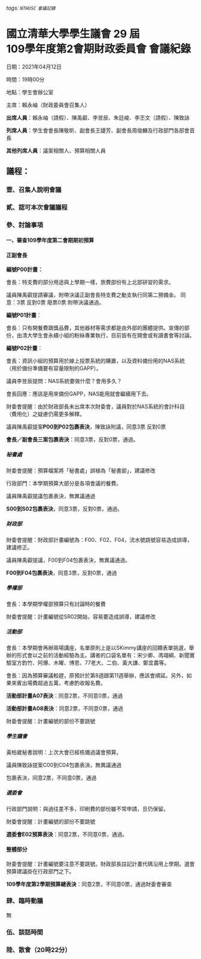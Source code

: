 ###### tags: `NTHUSC` `會議記錄`

# 國立清華大學學生議會 29 屆<br />109學年度第2會期財政委員會 會議紀錄

日期：2021年04月12日

時間：19時00分

地點：學生會辦公室

主席：賴永岫（財政委員會召集人）
 
**出席人員**：賴永岫（請假）、陳禹叡、李昱辰、朱廷峻、李丕文（請假）、陳致詠

**列席人員**：學生會會長陳敬昕、副會長王婕芳、副會長周俊麟及行政部門各部會首長

**其他列席人員**：議案相關人、預算相關人員


## 議程：

### 壹、召集人說明會議

### 貳、認可本次會議議程

### 參、討論事項

#### 一、審查109學年度第二會期期初預算

#### **正副會長**

**編號P00計畫：**

會長：特支費的部分用途與上學期一樣，旅費部份有上北部研習的需求。

議員陳禹叡提請審議，附帶決議正副會長特支費之動支執行同第二預備金。
<span class="red">同意：3票 反對0票 廢票0票 附帶決議通過。</span>

**編號P01計畫**：

會長：只有開餐費跟獎品費，其他器材等需求都是由外部的團體提供。宣傳的部份，由清大學生會永續小組的粉絲專業執行，目前皆有在開會或有讀書會等討論。

**編號P02計畫**：

會長：資訊小組的預算用於線上投票系統的購置，以及資料備份用的NAS系統（用於備份準備要有容量限制的GAPP）。

議員李昱辰提問：NAS系統要做什麼？會用多久？

會長回應：應該是用來備份GAPP，NAS能用就會繼續用下去。

財委會提醒：由於財政部長未出席本次財委會，議員對於NAS系統的會計科目（費用化）之疑慮仍需更多解釋。

議員陳禹叡提案**P00到P02包裹表決**，陳致詠附議，<span class="red">同意3票 反對0票</span>

**會長／副會長三案包裹表決**：<span class="red">同意3票，反對0票，通過。</span>

##### **秘書處**

財委會提醒：預算檔案將「秘書處」誤植為「秘書部」，建議修改

行政部門：本學期預算大部分是各項會議的餐費。

議員陳禹叡提議包裹表決，無異議通過

**S00到S02包裹表決**，<span class="red">同意3票，反對0票，通過。</span>

##### **財政部**

財委會提醒：財政部計畫編號為：F00、F02、F04，流水號跳號容易造成誤導，建議修正。

議員陳禹叡提議，F00到F04包裹表決，無異議通過。

**F00到F04包裹表決**，<span class="red">同意3票，反對0票，通過</span>

##### **學權部**

會長：本學期學權部預算只有討論時的餐費

財委會提醒：計畫編號從SR02開始，容易要造成誤導，建議修改

##### **活動部**

會長：本學期會再辦兩場講座，名單原則上是以SKimmy講座的回饋表單挑選，舉辦的形式會以之前的活動經驗為主。講者的口袋名單有：宋少卿、馮翊綱、新聞實驗室方鈞竹、阿爆、木曜、博恩、77老大、二伯、黃大謙、鄭宜農等。

會長：因為預算審議較趕，原預計於第8週跟第11週舉辦，應該會順延。另外，如果來賓出場費超過五萬，考慮酌收報名費。

**活動部計畫A07表決**：<span class="red">同意2票，不同意0票，通過</span>

**活動部計畫A08表決**：<span class="red">同意2票，不同意0票，通過</span>

財委會提醒：計畫編號的部份不要跳號

##### **學生議會**

黃柏崴秘書說明：上次大會已經核備過議會預算。

議員陳致詠提案C00到C04包裹表決，無異議通過

包裹表決，<span class="red">同意2票，不同意0票，通過</span>

##### **選委會**

行政部門說明：與過往差不多，印刷費的部份雖不常申請，旦仍保留。

財委會提醒：計畫編號的部份不要跳號

**選委會E02預算表決**：<span class="red">同意2票，不同意0票，通過。</span>

#### **整體部分**

財委會提醒：計畫編號要注意不要跳號。財政部長註記計畫代碼沿用上學期。選會預算建議掛在行政部門之下。

**109學年度第2學期預算總表決**：<span class="red">同意2票，不同意0票，通過財委會審查</span>

### 肆、臨時動議

無

### 伍、談話時間

### 陸、散會（20時22分）
